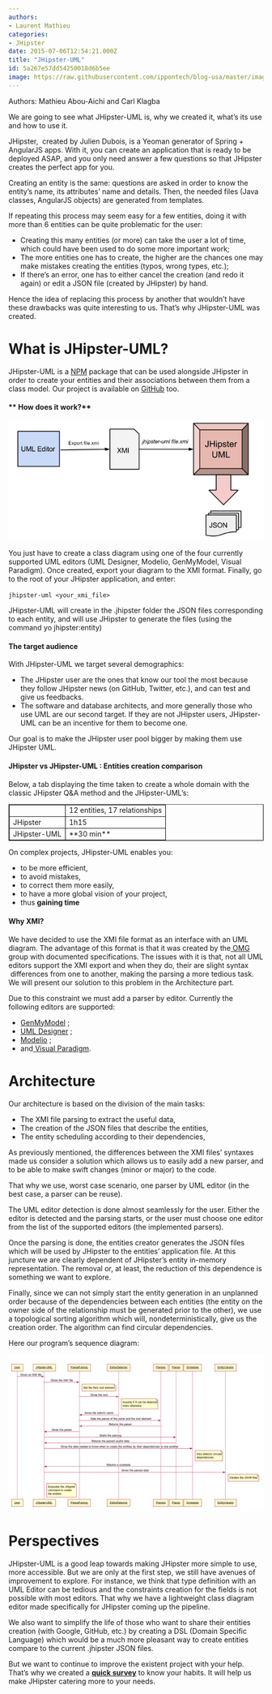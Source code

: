 ```yaml
---
authors:
- Laurent Mathieu
categories:
- JHipster
date: 2015-07-06T12:54:21.000Z
title: "JHipster-UML"
id: 5a267e57dd54250018d6b5ee
image: https://raw.githubusercontent.com/ippontech/blog-usa/master/images/2016/12/jroux.png
---
```


Authors: <span class="s1">Mathieu Abou-Aichi and Carl Klagba</span>

We are going to see what JHipster-UML is, why we created it, what’s its use and how to use it.

JHipster,  created by Julien Dubois, is a Yeoman generator of Spring + AngularJS apps. With it, you can create an application that is ready to be deployed ASAP, and you only need answer a few questions so that JHipster creates the perfect app for you.

Creating an entity is the same: questions are asked in order to know the entity’s name, its attributes’ name and details. Then, the needed files (Java classes, AngularJS objects) are generated from templates.

If repeating this process may seem easy for a few entities, doing it with more than 6 entities can be quite problematic for the user:

- Creating this many entities (or more) can take the user a lot of time, which could have been used to do some more important work;
- The more entities one has to create, the higher are the chances one may make mistakes creating the entities (typos, wrong types, etc.);
- If there’s an error, one has to either cancel the creation (and redo it again) or edit a JSON file (created by JHipster) by hand.

Hence the idea of replacing this process by another that wouldn’t have these drawbacks was quite interesting to us. That’s why JHipster-UML was created.

# What is JHipster-UML?

JHipster-UML is a [NPM](https://www.npmjs.com/package/jhipster-uml) package that can be used alongside JHipster in order to create your entities and their associations between them from a class model. Our project is available on [GitHub](https://github.com/jhipster/jhipster-uml) too.

#### ** How does it work?**

[![JHipsterUML](https://raw.githubusercontent.com/ippontech/blog-usa/master/images/2015/07/JHipsterUML.png)](https://raw.githubusercontent.com/ippontech/blog-usa/master/images/2015/07/JHipsterUML.png)

You just have to create a class diagram using one of the four currently supported UML editors (UML Designer, Modelio, GenMyModel, Visual Paradigm). Once created, export your diagram to the XMI format. Finally, go to the root of your JHipster application, and enter:

`jhipster-uml <your_xmi_file>`

JHipster-UML will create in the .jhipster folder the JSON files corresponding to each entity, and will use JHipster to generate the files (using the command yo jhipster:entity)

#### The target audience

With JHipster-UML we target several demographics:

- The JHipster user are the ones that know our tool the most because they follow JHipster news (on GitHub, Twitter, etc.), and can test and give us feedbacks.
- The software and database architects, and more generally those who use UML are our second target. If they are not JHipster users, JHipster-UML can be an incentive for them to become one.

Our goal is to make the JHipster user pool bigger by making them use JHipster UML.

#### JHipster vs JHipster-UML : Entities creation comparison

Below, a tab displaying the time taken to create a whole domain with the classic JHipster Q&A method and the JHipster-UML’s:

<table border="1" style="border-color: black;"><tbody><tr><td></td><td>12 entities, 17 relationships</td></tr><tr><td>JHipster</td><td>1h15</td></tr><tr><td>JHipster-UML</td><td>**30 min**</td></tr></tbody></table>On complex projects, JHipster-UML enables you:

- to be more efficient,
- to avoid mistakes,
- to correct them more easily,
- to have a more global vision of your project,
- thus **gaining time**

#### Why XMI?

We have decided to use the XMI file format as an interface with an UML diagram. The advantage of this format is that it was created by the[ OMG](http://www.omg.org/index.htm) group with documented specifications. The issues with it is that, not all UML editors support the XMI export and when they do, their are slight syntax  differences from one to another, making the parsing a more tedious task. We will present our solution to this problem in the Architecture part.

Due to this constraint we must add a parser by editor. Currently the following editors are supported:

- [GenMyModel](https://www.genmymodel.com/) ;
- [UML Designer](http://www.umldesigner.org/) ;
- [Modelio](https://www.modelio.org/) ;
- and[ Visual Paradigm](http://www.visual-paradigm.com/).

# Architecture

Our architecture is based on the division of the main tasks:

- The XMI file parsing to extract the useful data,
- The creation of the JSON files that describe the entities,
- The entity scheduling according to their dependencies,

As previously mentioned, the differences between the XMI files’ syntaxes made us consider a solution which allows us to easily add a new parser, and to be able to make swift changes (minor or major) to the code.

That why we use, worst case scenario, one parser by UML editor (in the best case, a parser can be reuse).

The UML editor detection is done almost seamlessly for the user. Either the editor is detected and the parsing starts, or the user must choose one editor from the list of the supported editors (the implemented parsers).

Once the parsing is done, the entities creator generates the JSON files which will be used by JHipster to the entities’ application file. At this juncture we are clearly dependent of JHipster’s entity in-memory representation. The removal or, at least, the reduction of this dependence is something we want to explore.

Finally, since we can not simply start the entity generation in an unplanned order because of the dependencies between each entities (the entity on the owner side of the relationship must be generated prior to the other), we use a topological sorting algorithm which will, nondeterministically, give us the creation order. The algorithm can find circular dependencies.

Here our program’s sequence diagram:

[![seq_diag](https://raw.githubusercontent.com/ippontech/blog-usa/master/images/2015/07/seq_diag.png)](https://raw.githubusercontent.com/ippontech/blog-usa/master/images/2015/07/seq_diag.png)

# Perspectives

JHipster-UML is a good leap towards making JHipster more simple to use, more accessible. But we are only at the first step, we still have avenues of improvement to explore. For instance, we think that type definition with an UML Editor can be tedious and the constraints creation for the fields is not possible with most editors. That why we have a lightweight class diagram editor made specifically for JHipster coming up the pipeline.

We also want to simplify the life of those who want to share their entities creation (with Google, GitHub, etc.) by creating a DSL (Domain Specific Language) which would be a much more pleasant way to create entities compare to the current .jhipster JSON files.

But we want to continue to improve the existent project with your help. That’s why we created a [**quick survey**](https://docs.google.com/a/ippon.fr/forms/d/1qRLWsBxErVz27FI3i0W-crNs6CDkxLn-6rNMFKur3ak/viewform) to know your habits. It will help us make JHipster catering more to your needs.
